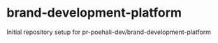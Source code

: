# brand-development-platform

Initial repository setup for pr-poehali-dev/brand-development-platform